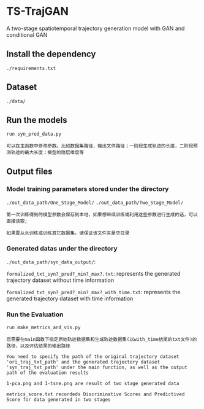 # TS-TrajGAN

A two-stage spatiotemporal trajectory generation model with GAN and conditional GAN

## Install the dependency

`./requirements.txt`

## Dataset

`./data/`

## Run the models

`run syn_pred_data.py`

`可以在主函数中修改参数。比如数据集路径，输出文件路径；一阶段生成轨迹的长度，二阶段预测轨迹的最大长度；模型的隐层维度等`


## Output files

### Model training parameters stored under the directory

`./out_data_path/One_Stage_Model/` `./out_data_path/Two_Stage_Model/`

`第一次训练得到的模型参数会保存到本地，如果想继续训练或利用这些参数进行生成的话，可以直接读取;`

`如果要从头训练或训练其它数据集，请保证该文件夹是空目录`

### Generated datas under the directory 

`./out_data_path/syn_data_output/`: 

`formalized_txt_syn?_pred?_min?_max?.txt`: represents the generated trajectory dataset without time information

`formalized_txt_syn?_pred?_min?_max?_with_time.txt`: represents the generated trajectory dataset with time information


### Run the Evaluation

`run make_metrics_and_vis.py`

`您需要在main函数下指定原始轨迹数据集和生成轨迹数据集(以with_time结尾的txt文件)的路径，以及评估结果的输出路径`

`You need to specify the path of the original trajectory dataset 'ori_traj_txt_path' and the generated trajectory dataset 'syn_traj_txt_path' under the main function, as well as the output path of the evaluation results`

`1-pca.png and 1-tsne.png are result of two stage generated data`

`metrics_score.txt recordeds Discriminative Scores and Predictived Score for data generated in two stages`


